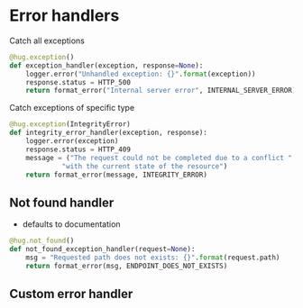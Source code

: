 # Error handlers

Catch all exceptions
~~~py
@hug.exception()  
def exception_handler(exception, response=None):  
    logger.error("Unhandled exception: {}".format(exception))  
    response.status = HTTP_500  
    return format_error("Internal server error", INTERNAL_SERVER_ERROR)
~~~

Catch exceptions of specific type
~~~py
@hug.exception(IntegrityError)  
def integrity_error_handler(exception, response):  
	logger.error(exception)  
    response.status = HTTP_409
    message = ("The request could not be completed due to a conflict "  
			 "with the current state of the resource")  
    return format_error(message, INTEGRITY_ERROR)
~~~


## Not found handler
- defaults to documentation
~~~py
@hug.not_found()  
def not_found_exception_handler(request=None):  
	msg = "Requested path does not exists: {}".format(request.path)  
    return format_error(msg, ENDPOINT_DOES_NOT_EXISTS)
~~~


## Custom error handler

~~~

~~~
